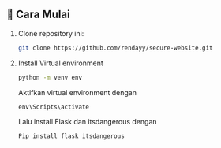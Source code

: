 ## 🔧 Cara Mulai
1. Clone repository ini:
   ```bash
   git clone https://github.com/rendayy/secure-website.git

2. Install Virtual environment
    ```bash
    python -m venv env
    ```
    Aktifkan virtual environment dengan
    ```
    env\Scripts\activate
    ```
    Lalu install Flask dan itsdangerous dengan
    ```
    Pip install flask itsdangerous
    ```